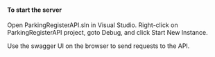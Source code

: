 #### To start the server
Open ParkingRegisterAPI.sln in Visual Studio. Right-click on ParkingRegisterAPI project, goto Debug, and click Start New Instance.

Use the swagger UI on the browser to send requests to the API.